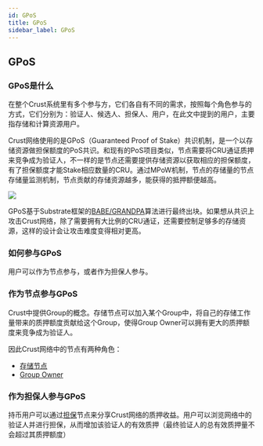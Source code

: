 ```yaml
---
id: GPoS
title: GPoS
sidebar_label: GPoS
---
```


## GPoS
### GPoS是什么
在整个Crust系统里有多个参与方，它们各自有不同的需求，按照每个角色参与的方式，它们分别为：验证人、候选人、担保人、用户，在此文中提到的用户，主要指存储和计算资源用户。

Crust网络使用的是GPoS（Guaranteed Proof of Stake）共识机制，是一个以存储资源做担保额度的PoS共识。和现有的PoS项目类似，节点需要将CRU通证质押来竞争成为验证人，不一样的是节点还需要提供存储资源以获取相应的担保额度，有了担保额度才能Stake相应数量的CRU。通过MPoW机制，节点的存储量的节点存储量监测机制，节点贡献的存储资源越多，能获得的抵押额便越高。

![](https://crust-data.oss-cn-shanghai.aliyuncs.com/wiki/what_is_crust/gpos.png)

GPoS基于Substrate框架的[BABE/GRANDPA](https://wiki.polkadot.network/docs/en/learn-consensus#what-is-grandpababe)算法进行最终出块。如果想从共识上攻击Crust网络，除了需要拥有大比例的CRU通证，还需要控制足够多的存储资源，这样的设计会让攻击难度变得相对更高。

### 如何参与GPoS
用户可以作为节点参与，或者作为担保人参与。

### 作为节点参与GPoS
Crust中提供Group的概念。存储节点可以加入某个Group中，将自己的存储工作量带来的质押额度贡献给这个Group，使得Group Owner可以拥有更大的质押额度来竞争成为验证人。

因此Crust网络中的节点有两种角色：
* [存储节点](isolationNode.md)
* [Group Owner](ownerNode.md)


### 作为担保人参与GPoS
持币用户可以通过[担保](guarantor-guidance.md)节点来分享Crust网络的质押收益。用户可以浏览网络中的验证人并进行担保，从而增加该验证人的有效质押（最终验证人的总有效质押量不会超过其质押额度）